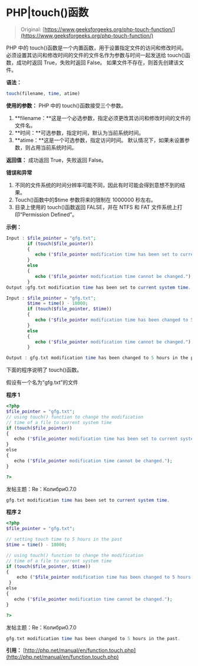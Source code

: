 # PHP|touch()函数

> Original: [https://www.geeksforgeeks.org/php-touch-function/](https://www.geeksforgeeks.org/php-touch-function/)

PHP 中的 touch()函数是一个内置函数，用于设置指定文件的访问和修改时间。
必须设置其访问和修改时间的文件的文件名作为参数与时间一起发送给 touch()函数，成功时返回 True，失败时返回 False。 如果文件不存在，则首先创建该文件。

**语法：**

```php
touch(filename, time, atime)
```

**使用的参数：**
PHP 中的 touch()函数接受三个参数。

1.  **filename：**这是一个必选参数，指定必须更改其访问和修改时间的文件的文件名。
2.  **时间：**可选参数，指定时间，默认为当前系统时间。
3.  **atime：**这是一个可选参数，指定访问时间。 默认情况下，如果未设置参数，则占用当前系统时间。

**返回值：**
成功返回 True，失败返回 False。

**错误和异常**

1.  不同的文件系统的时间分辨率可能不同，因此有时可能会得到意想不到的结果。
2.  Touch()函数中的$time 参数将来的限制在 1000000 秒左右。
3.  目录上使用的 touch()函数返回 FALSE，并在 NTFS 和 FAT 文件系统上打印“Permission Defined”。

**示例：**

```php
Input : $file_pointer = "gfg.txt";
        if (touch($file_pointer)) 
        {
           echo ("$file_pointer modification time has been set to current system time.");
        } 
        else 
        {
           echo ("$file_pointer modification time cannot be changed.");
        }
Output :gfg.txt modification time has been set to current system time.

Input : $file_pointer = "gfg.txt";
        $time = time() - 18000;
        if (touch($file_pointer, $time)) 
        {
           echo ("$file_pointer modification time has been changed to 5 hours in the past.");
        } 
        else 
        {
           echo ("$file_pointer modification time cannot be changed.");
        }

Output : gfg.txt modification time has been changed to 5 hours in the past.

```

下面的程序说明了 touch()函数。

假设有一个名为“gfg.txt”的文件

**程序 1**

```php
<?php
$file_pointer = "gfg.txt";
// using touch() function to change the modification 
// time of a file to current system time
if (touch($file_pointer)) 
{
   echo ("$file_pointer modification time has been set to current system time.");
} 
else 
{
   echo ("$file_pointer modification time cannot be changed.");
}

?>
```

发帖主题：Re：Колибри0.7.0

```php
gfg.txt modification time has been set to current system time.
```

**程序 2**

```php
<?php
$file_pointer = "gfg.txt";

// setting touch time to 5 hours in the past
$time = time() - 18000;

// using touch() function to change the modification 
// time of a file to current system time
if (touch($file_pointer, $time)) 
{
    echo ("$file_pointer modification time has been changed to 5 hours in the past.");
 } 
else 
{
   echo ("$file_pointer modification time cannot be changed.");
}

?>
```

发帖主题：Re：Колибри0.7.0

```php
gfg.txt modification time has been changed to 5 hours in the past.
```

**引用：**
[http://php.net/manual/en/function.touch.php](http://php.net/manual/en/function.touch.php)